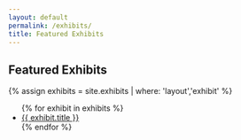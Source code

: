 ```yaml
---
layout: default
permalink: /exhibits/
title: Featured Exhibits
---
```


<h2 class='page-title'>Featured Exhibits</h2>

{% assign exhibits = site.exhibits | where: 'layout','exhibit' %}
<ul>
  {% for exhibit in exhibits %}
    <li>
      <a href='{{ exhibit.url | absolute_url }}'>
        {{ exhibit.title }}
      </a>
    </li>
  {% endfor %}
</ul>
